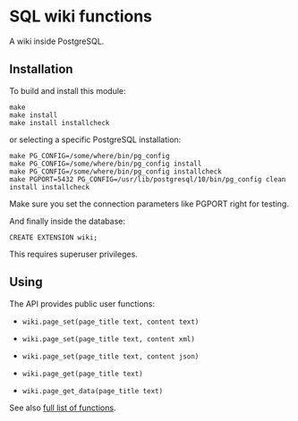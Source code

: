 SQL wiki functions
==================

A wiki inside PostgreSQL.

Installation
------------

To build and install this module:

    make
    make install
    make install installcheck

or selecting a specific PostgreSQL installation:

    make PG_CONFIG=/some/where/bin/pg_config
    make PG_CONFIG=/some/where/bin/pg_config install
    make PG_CONFIG=/some/where/bin/pg_config installcheck
    make PGPORT=5432 PG_CONFIG=/usr/lib/postgresql/10/bin/pg_config clean install installcheck

Make sure you set the connection parameters like PGPORT right for testing.

And finally inside the database:

    CREATE EXTENSION wiki;

This requires superuser privileges.

Using
-----

The API provides public user functions:

- `wiki.page_set(page_title text, content text)`
- `wiki.page_set(page_title text, content xml)`
- `wiki.page_set(page_title text, content json)`

- `wiki.page_get(page_title text)`
- `wiki.page_get_data(page_title text)`

See also [full list of functions](test/expected/manifest.out).

